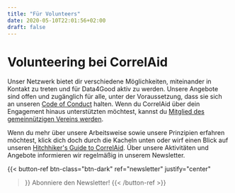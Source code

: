 ```yaml
---
title: "Für Volunteers"
date: 2020-05-10T22:01:56+02:00
draft: false
---
```

# Volunteering bei CorrelAid
Unser Netzwerk bietet dir verschiedene Möglichkeiten, miteinander in Kontakt zu treten und für Data4Good aktiv zu werden. Unsere Angebote sind offen und zugänglich für alle, unter der Voraussetzung, dass sie sich an unseren [Code of Conduct](/about/codeofconduct/) halten. Wenn du CorrelAid über dein Engagement hinaus unterstützten möchtest, kannst du [Mitglied des gemeinnützigen Vereins werden](/mitgliedwerden/). 

Wenn du mehr über unsere Arbeitsweise sowie unsere Prinzipien erfahren möchtest, klick dich doch durch die Kacheln unten oder wirf einen Blick auf unseren [Hitchhiker's Guide to CorrelAid](https://docs.correlaid.org/wiki/hitchhikers-guide). Über unsere Aktivitäten und Angebote informieren wir regelmäßig in unserem Newsletter. 

{{< button-ref
    btn-class="btn-dark"
    ref="newsletter"
    justify="center"
>}}
Abonniere den Newsletter!
{{< /button-ref >}}

